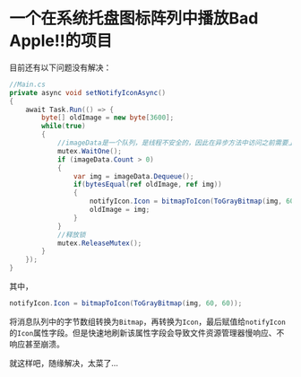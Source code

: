 <h1>一个在系统托盘图标阵列中播放Bad Apple!!的项目</h1>

目前还有以下问题没有解决：

```csharp
//Main.cs
private async void setNotifyIconAsync()
{
    await Task.Run(() => {
        byte[] oldImage = new byte[3600];
        while(true)
        {
            //imageData是一个队列，是线程不安全的，因此在异步方法中访问之前需要上锁
            mutex.WaitOne();
            if (imageData.Count > 0)
            {
                var img = imageData.Dequeue();
                if(bytesEqual(ref oldImage, ref img))
                {
                    notifyIcon.Icon = bitmapToIcon(ToGrayBitmap(img, 60, 60));
                    oldImage = img;
                }
            }
            //释放锁
            mutex.ReleaseMutex();
        }
    });
}
```

其中，
```csharp
notifyIcon.Icon = bitmapToIcon(ToGrayBitmap(img, 60, 60));
```
将消息队列中的字节数组转换为```Bitmap```，再转换为```Icon```，最后赋值给```notifyIcon```的```Icon```属性字段。但是快速地刷新该属性字段会导致文件资源管理器慢响应、不响应甚至崩溃。

就这样吧，随缘解决，太菜了…
